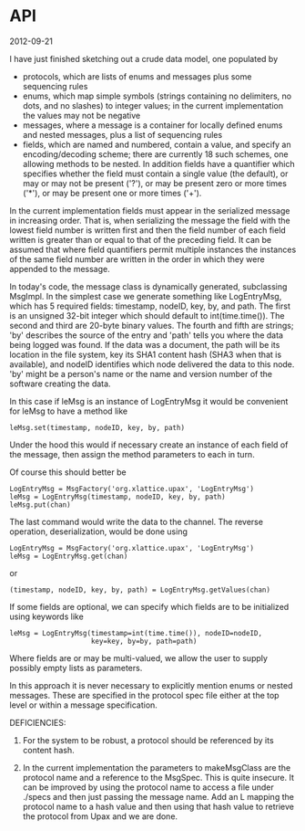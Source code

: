 <h1 class="libTop">API</h1>

2012-09-21

I have just finished sketching out a crude data model, one populated
by

* protocols, which are lists of enums and messages plus some sequencing
    rules
* enums, which map simple symbols (strings containing no delimiters,
    no dots, and no slashes) to integer values; in the current
    implementation the values may not be negative
* messages, where a message is a container for locally defined enums and
    nested messages, plus a list of sequencing rules
* fields, which are named and numbered, contain a value, and specify an
    encoding/decoding scheme; there are currently 18 such schemes, one
    allowing methods to be nested.  In addition fields have a quantifier
    which specifies whether the field must contain a single value (the
    default), or may or may not be present ('?'), or may be present
    zero or more times ('*'), or may be present one or more times ('+').

In the current implementation fields must appear in the serialized message
in increasing order.  That is, when serializing the message the field with
the lowest field number is written first and then the field number of each
field written is greater than or equal to that of the preceding field.
It can be assumed that where field quantifiers permit multiple instances
the instances of the same field number are written in the order in which
they were appended to the message.

In today's code, the message class is dynamically generated, subclassing
MsgImpl.  In the simplest case we generate something like LogEntryMsg,
which has 5 required fields: timestamp, nodeID, key, by, and path.  The
first is an unsigned 32-bit integer which should default to int(time.time()).
The second and third are 20-byte binary values.  The fourth and fifth are
strings; 'by' describes the source of the entry and 'path' tells you where
the data being logged was found.  If the data was a document, the path will
be its location in the file system, key its SHA1 content hash (SHA3 when
that is available), and nodeID identifies which node delivered the data
to this node.  'by' might be a person's name or the name and version number
of the software creating the data.

In this case if leMsg is an instance of LogEntryMsg it would be convenient
for leMsg to have a method like

	leMsg.set(timestamp, nodeID, key, by, path)

Under the hood this would if necessary create an instance of each field of
the message, then assign the method parameters to each in turn.

Of course this should better be

	LogEntryMsg = MsgFactory('org.xlattice.upax', 'LogEntryMsg')
	leMsg = LogEntryMsg(timestamp, nodeID, key, by, path)
	leMsg.put(chan)

The last command would write the data to the channel.  The reverse
operation, deserialization, would be done using

	LogEntryMsg = MsgFactory('org.xlattice.upax', 'LogEntryMsg')
	leMsg = LogEntryMsg.get(chan)

or

	(timestamp, nodeID, key, by, path) = LogEntryMsg.getValues(chan)

If some fields are optional, we can specify which fields are to be
initialized using keywords like

	leMsg = LogEntryMsg(timestamp=int(time.time()), nodeID=nodeID,
	                    key=key, by=by, path=path)

Where fields are or may be multi-valued, we allow the user to supply
possibly empty lists as parameters.

In this approach it is never necessary to explicitly mention enums
or nested messages.  These are specified in the protocol spec file
either at the top level or within a message specification.

DEFICIENCIES:

1.  For the system to be robust, a protocol should be referenced
by its content hash.

2.  In the current implementation the parameters to makeMsgClass are
the protocol name and a reference to the MsgSpec.  This is quite
insecure.  It can be improved by using the protocol name to access
a file under ./specs and then just passing the message name.  Add an
L mapping the protocol name to a hash value and then using that hash
value to retrieve the protocol from Upax and we are done.
